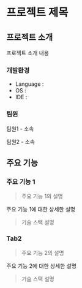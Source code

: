 # 프로젝트 제목

## 프로젝트 소개

프로젝트 소개 내용

### 개발환경

- Language : 
- OS : 
- IDE : 

### 팀원

팀원1 - 소속

팀원2 - 소속

## 주요 기능

### 주요 기능 1

> 주요 기능 1의 설명

주요 기능 1에 대한 상세한 설명

> 기술 스택 설명


### Tab2

> 주요 기능 2의 설명

주요 기능 2에 대한 상세한 설명

> 기술 스택 설명